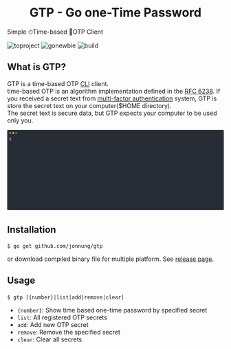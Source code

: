 <h1 align="center">GTP - Go one-Time Password</h1>

Simple ⏱Time-based 🔑OTP Client

![toproject](https://img.shields.io/badge/toyproject-doing-green) ![gonewbie](https://img.shields.io/badge/golang-newbie-blue) ![build](https://img.shields.io/github/workflow/status/jonnung/gtp/1)  


## What is GTP?
GTP is a time-based OTP [CLI](https://en.wikipedia.org/wiki/Command-line_interface) client.  
time-based OTP is an algorithm implementation defined in the [RFC 6238](https://tools.ietf.org/html/rfc6238).
If you received a secret text from [multi-factor authentication](http://en.wikipedia.org/wiki/Multi-factor_authentication) system, GTP is store the secret text on your computer($HOME directory).  
The secret text is secure data, but GTP expects your computer to be used only you.

![Alt text](./gtp_usage.svg)

## Installation
```
$ go get github.com/jonnung/gtp
```

or download compiled binary file for multiple platform. See [release page](https://github.com/jonnung/gtp/releases).


## Usage
```
$ gtp [{number}|list|add|remove|clear]
```

- `{number}`: Show time based one-time password by specified secret
- `list`: All registered OTP secrets
- `add`: Add new OTP secret
- `remove`: Remove the specified secret
- `clear`: Clear all secrets
